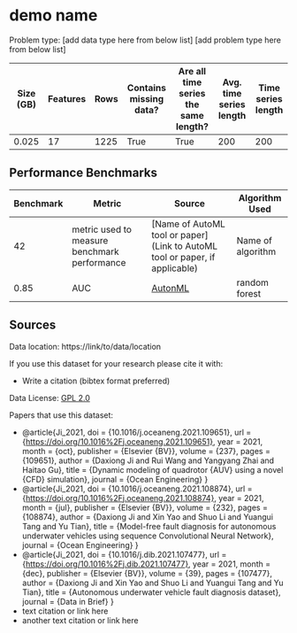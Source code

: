 # demo name

Problem type: [add data type here from below list] [add problem type here from below list]

| Size (GB) | Features | Rows | Contains missing data? | Are all time series the same length? | Avg. time series length | Time series length |
| --------- | -------- | ---- | ---------------------- | ------------------------------------ | ----------------------- | ------------------ |
| 0.025     | 17       | 1225 | True                   | True                                 | 200                     | 200                |

## Performance Benchmarks

| Benchmark | Metric                                       | Source                                                                      | Algorithm Used    |
| --------- | -------------------------------------------- | --------------------------------------------------------------------------- | ----------------- |
| 42        | metric used to measure benchmark performance | [Name of AutoML tool or paper](Link to AutoML tool or paper, if applicable) | Name of algorithm |
| 0.85      | AUC                                          | [AutonML](autonml.readthedocs.io)                                           | random forest     |
## Sources

Data location: https://link/to/data/location

If you use this dataset for your research please cite it with:

- Write a citation (bibtex format preferred)

Data License: [GPL 2.0](https://www.gnu.org/licenses/old-licenses/gpl-2.0.en.html)

Papers that use this dataset:

- @article{Ji_2021, doi = {10.1016/j.oceaneng.2021.109651}, url = {https://doi.org/10.1016%2Fj.oceaneng.2021.109651}, year = 2021, month = {oct}, publisher = {Elsevier {BV}}, volume = {237}, pages = {109651}, author = {Daxiong Ji and Rui Wang and Yangyang Zhai and Haitao Gu}, title = {Dynamic modeling of quadrotor {AUV} using a novel {CFD} simulation}, journal = {Ocean Engineering} }
- @article{Ji_2021, doi = {10.1016/j.oceaneng.2021.108874}, url = {https://doi.org/10.1016%2Fj.oceaneng.2021.108874}, year = 2021, month = {jul}, publisher = {Elsevier {BV}}, volume = {232}, pages = {108874}, author = {Daxiong Ji and Xin Yao and Shuo Li and Yuangui Tang and Yu Tian}, title = {Model-free fault diagnosis for autonomous underwater vehicles using sequence Convolutional Neural Network}, journal = {Ocean Engineering} }
- @article{Ji_2021, doi = {10.1016/j.dib.2021.107477}, url = {https://doi.org/10.1016%2Fj.dib.2021.107477}, year = 2021, month = {dec}, publisher = {Elsevier {BV}}, volume = {39}, pages = {107477}, author = {Daxiong Ji and Xin Yao and Shuo Li and Yuangui Tang and Yu Tian}, title = {Autonomous underwater vehicle fault diagnosis dataset}, journal = {Data in Brief} }
- text citation or link here
- another text citation or link here